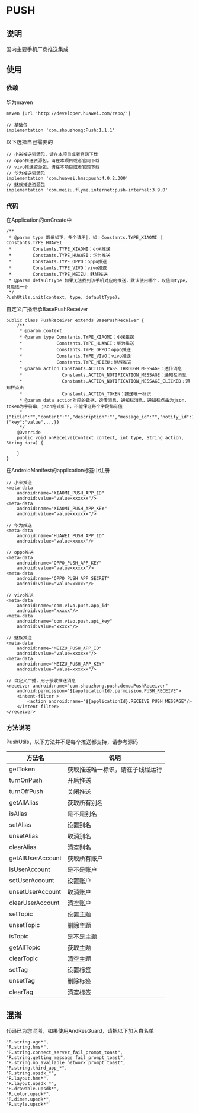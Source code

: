 # PUSH
## 说明
国内主要手机厂商推送集成
## 使用
### 依赖
华为maven
```
maven {url 'http://developer.huawei.com/repo/'}
```
```
// 基础包
implementation 'com.shouzhong:Push:1.1.1'
```
以下选择自己需要的
```
// 小米推送资源包，请在本项目或者官网下载
// oppo推送资源包，请在本项目或者官网下载
// vivo推送资源包，请在本项目或者官网下载
// 华为推送资源包
implementation 'com.huawei.hms:push:4.0.2.300'
// 魅族推送资源包
implementation 'com.meizu.flyme.internet:push-internal:3.9.0'
```
### 代码
在Application的onCreate中
```
/**
 * @param type 取值如下，多个请用|，如：Constants.TYPE_XIAOMI | Constants.TYPE_HUAWEI
 *        Constants.TYPE_XIAOMI：小米推送
 *        Constants.TYPE_HUAWEI：华为推送
 *        Constants.TYPE_OPPO：oppo推送
 *        Constants.TYPE_VIVO：vivo推送
 *        Constants.TYPE_MEIZU：魅族推送
 * @param defaultType 如果无法找到该手机对应的推送，默认使用哪个，取值同type，只能选一个
 */
PushUtils.init(context, type, defaultType);
```
自定义广播继承BasePushReceiver
```
public class PushReceiver extends BasePushReceiver {
    /**
     * @param context
     * @param type Constants.TYPE_XIAOMI：小米推送
     *             Constants.TYPE_HUAWEI：华为推送
     *             Constants.TYPE_OPPO：oppo推送
     *             Constants.TYPE_VIVO：vivo推送
     *             Constants.TYPE_MEIZU：魅族推送
     * @param action Constants.ACTION_PASS_THROUGH_MESSAGE：透传消息
     *               Constants.ACTION_NOTIFICATION_MESSAGE：通知栏消息
     *               Constants.ACTION_NOTIFICATION_MESSAGE_CLICKED：通知栏点击
     *               Constants.ACTION_TOKEN：推送唯一标识
     * @param data action对应的数据，透传消息，通知栏消息，通知栏点击为json，token为字符串，json格式如下，不能保证每个字段都有值
     *             {"title":"","content":"","description":"","message_id":"","notify_id":1,"extra":{"key":"value",...}}
     */
    @Override
    public void onReceive(Context context, int type, String action, String data) {

    }
}
```
在AndroidManifest的application标签中注册
```
// 小米推送
<meta-data
    android:name="XIAOMI_PUSH_APP_ID"
    android:value="value=xxxxxx"/>
<meta-data
    android:name="XIAOMI_PUSH_APP_KEY"
    android:value="value=xxxxxx"/>

// 华为推送
<meta-data
    android:name="HUAWEI_PUSH_APP_ID"
    android:value="value=xxxxx"/>

// oppo推送
<meta-data
    android:name="OPPO_PUSH_APP_KEY"
    android:value="value=xxxxx"/>
<meta-data
    android:name="OPPO_PUSH_APP_SECRET"
    android:value="value=xxxxx"/>

// vivo推送
<meta-data
    android:name="com.vivo.push.app_id"
    android:value="xxxxx"/>
<meta-data
    android:name="com.vivo.push.api_key"
    android:value="xxxxx"/>

// 魅族推送
<meta-data
    android:name="MEIZU_PUSH_APP_ID"
    android:value="value=xxxxxx"/>
<meta-data
    android:name="MEIZU_PUSH_APP_KEY"
    android:value="value=xxxxxx"/>

// 自定义广播，用于接收推送消息
<receiver android:name="com.shouzhong.push.demo.PushReceiver"
    android:permission="${applicationId}.permission.PUSH_RECEIVE">
    <intent-filter >
        <action android:name="${applicationId}.RECEIVE_PUSH_MESSAGE"/>
    </intent-filter>
</receiver>
```
### 方法说明

PushUtils，以下方法并不是每个推送都支持，请参考源码

方法名 | 说明
------------ | -------------
getToken | 获取推送唯一标识，请在子线程运行
turnOnPush | 开启推送
turnOffPush | 关闭推送
getAllAlias | 获取所有别名
isAlias | 是不是别名
setAlias | 设置别名
unsetAlias | 取消别名
clearAlias | 清空别名
getAllUserAccount | 获取所有账户
isUserAccount | 是不是账户
setUserAccount | 设置账户
unsetUserAccount | 取消账户
clearUserAccount | 清空账户
setTopic | 设置主题
unsetTopic | 删除主题
isTopic | 是不是主题
getAllTopic | 获取主题
clearTopic | 清空主题
setTag | 设置标签
unsetTag | 删除标签
clearTag | 清空标签

## 混淆
代码已为您混淆，如果使用AndResGuard，请把以下加入白名单
```
"R.string.agc*",
"R.string.hms*",
"R.string.connect_server_fail_prompt_toast",
"R.string.getting_message_fail_prompt_toast",
"R.string.no_available_network_prompt_toast",
"R.string.third_app_*",
"R.string.upsdk_*",
"R.layout.hms*",
"R.layout.upsdk_*",
"R.drawable.upsdk*",
"R.color.upsdk*",
"R.dimen.upsdk*",
"R.style.upsdk*"
```
